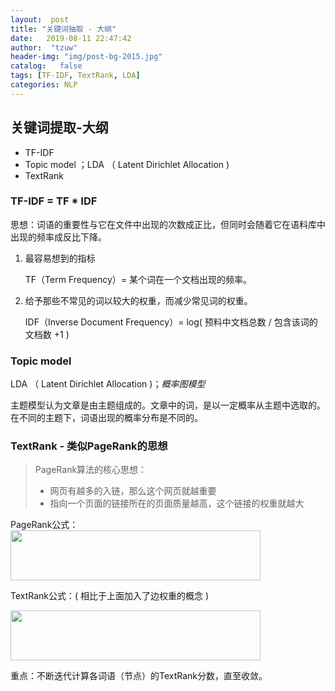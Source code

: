 ```yaml
---
layout:  post
title: "关键词抽取 - 大纲" 
date:   2019-08-11 22:47:42                    
author:  "tzuw"
header-img: "img/post-bg-2015.jpg"
catalog:   false
tags: [TF-IDF, TextRank, LDA]
categories: NLP
---
```

## 关键词提取-大纲

- TF-IDF
- Topic model ；LDA （ Latent Dirichlet Allocation )
- TextRank

### TF-IDF = TF * IDF

思想：词语的重要性与它在文件中出现的次数成正比，但同时会随着它在语料库中出现的频率成反比下降。

1. 最容易想到的指标

   TF（Term Frequency）= 某个词在一个文档出现的频率。

2. 给予那些不常见的词以较大的权重，而减少常见词的权重。

   IDF（Inverse Document Frequency）= log( 预料中文档总数 / 包含该词的文档数 +1 )

### Topic model 

 LDA （ Latent Dirichlet Allocation )；*概率图模型*

主题模型认为文章是由主题组成的。文章中的词，是以一定概率从主题中选取的。在不同的主题下，词语出现的概率分布是不同的。

### TextRank - 类似PageRank的思想

> PageRank算法的核心思想：
>
> - 网页有越多的入链，那么这个网页就越重要
> - 指向一个页面的链接所在的页面质量越高，这个链接的权重就越大

PageRank公式：<img src="../pics/pangRank.png" height="80px" width="400px"> 

TextRank公式：( 相比于上面加入了边权重的概念 )

<img src="../pics/textRank.png" height="80px" width="400px">

重点：不断迭代计算各词语（节点）的TextRank分数，直至收敛。

